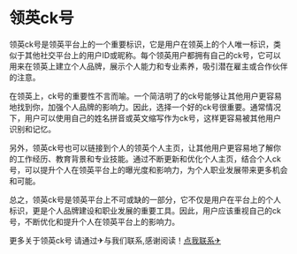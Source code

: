 # 领英ck号

领英ck号是领英平台上的一个重要标识，它是用户在领英上的个人唯一标识，类似于其他社交平台上的用户ID或昵称。每个领英用户都拥有自己的ck号，它可以用来在领英上建立个人品牌，展示个人能力和专业素养，吸引潜在雇主或合作伙伴的注意。

在领英上，ck号的重要性不言而喻。一个简洁明了的ck号能够让其他用户更容易地找到你，加强个人品牌的影响力。因此，选择一个好的ck号很重要。通常情况下，用户可以使用自己的姓名拼音或英文缩写作为ck号，这样更容易被其他用户识别和记忆。

另外，领英ck号也可以链接到个人的领英个人主页，让其他用户更容易地了解你的工作经历、教育背景和专业技能。通过不断更新和优化个人主页，结合个人ck号，可以提升个人在领英平台上的曝光度和影响力，为个人职业发展带来更多机会和可能。

总之，领英ck号是领英平台上不可或缺的一部分，它不仅是用户在平台上的个人标识，更是个人品牌建设和职业发展的重要工具。因此，用户应该重视自己的ck号，不断优化和提升个人在领英平台上的影响力。

更多关于领英ck号 请通过✈与我们联系,感谢阅读！[点我联系✈](https://plus.k02.cc)